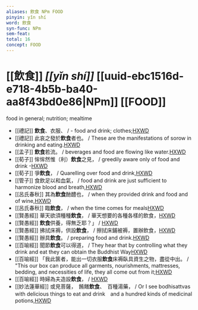 ```yaml
---
aliases: 飲食 NPm FOOD
pinyin: yǐn shí
word: 飲食
syn-func: NPm
sem-feat: 
total: 16
concept: FOOD 
---
```

# [[飲食]] *[[yǐn shí]]*  [[uuid-ebc1516d-e718-4b5b-ba40-aa8f43bd0e86|NPm]] [[FOOD]]
food in general; nutrition; mealtime
 - [[禮記]] **飲食**、衣服、 / - food and drink; clothes;[HXWD](https://hxwd.org/textview.html?location=KR1d0052_tls_005-59a.9)
 - [[禮記]] 此哀之發於**飲食**者也。 / These are the manifestations of sorow in drinking and eating.[HXWD](https://hxwd.org/textview.html?location=KR1d0052_tls_038-1a.51)
 - [[孟子]] **飲食**若流。 / beverages and food are flowing like water.[HXWD](https://hxwd.org/textview.html?location=KR1h0001_tls_002-28a.25)
 - [[荀子]] 恈恈然惟（利）**飲食**之見，
                     / greedily aware only of food and drink -[HXWD](https://hxwd.org/textview.html?location=KR3a0002_tls_004-4a.11)
 - [[荀子]] 爭**飲食**，
                     / Quarelling over food and drink,[HXWD](https://hxwd.org/textview.html?location=KR3a0002_tls_004-4a.6)
 - [[管子]] 食飲足以和血氣， / food and drink are just sufficient to harmonize blood and breath,[HXWD](https://hxwd.org/textview.html?location=KR3c0001_tls_017-59a.3)
 - [[呂氏春秋]] 其為**飲食**酏醴也， / when they provided drink and food and of wine,[HXWD](https://hxwd.org/textview.html?location=KR3j0009_tls_001-18a.23)
 - [[呂氏春秋]] 臨**飲食**， / when the time comes for meals[HXWD](https://hxwd.org/textview.html?location=KR3j0009_tls_004-18a.27)
 - [[賢愚經]] 華天欲須種種**飲食**， / 華天想要的各種各樣的飲食，[HXWD](https://hxwd.org/textview.html?location=KR6b0059_T_002-0359a.31)
 - [[賢愚經]] **飲食**供養，得無乏耶？」 / [HXWD](https://hxwd.org/textview.html?location=KR6b0059_T_003-0369a.14)
 - [[賢愚經]] 拂拭床褥，供設**飲食**， / 擦拭床鋪被褥，置辦飲食，[HXWD](https://hxwd.org/textview.html?location=KR6b0059_T_005-0380b.46)
 - [[賢愚經]] 辦具**飲食**。 / preparing food and drink.[HXWD](https://hxwd.org/textview.html?location=KR6b0059_T_010-0418c.39)
 - [[百喻經]] 聞節**飲食**可以得道， / They hear that by controlling what they drink and eat they can obtain the Buddhist Way[HXWD](https://hxwd.org/textview.html?location=KR6b0066_T_001-0543a.48)
 - [[百喻經]] 「我此篋者，能出一切衣服**飲食**床褥臥具資生之物，盡從中出。 / "This our box can produce all garments, nourishments, mattresses, bedding, and necessities of life, they all come out from it;[HXWD](https://hxwd.org/textview.html?location=KR6b0066_T_002-0549b.9)
 - [[百喻經]] 時婦為夫造設**飲食**， / [HXWD](https://hxwd.org/textview.html?location=KR6b0066_T_004-0554a.20)
 - [[妙法蓮華經]] 或見菩薩，　餚饍**飲食**、　百種湯藥， / Or I see bodhisattvas with delicious things to eat and drink　and a hundred kinds of medicinal potions,[HXWD](https://hxwd.org/textview.html?location=KR6d0001_T_001-0003b.25)